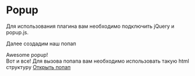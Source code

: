 # Popup
Для использования плагина вам необходимо подключить jQuery и popup.js.

Далее создадим наш попап
<div class="popup" id="popup">
  Awesome popup!
</div>
Вот и все!
Для вызова попапа вам необходимо использовать такую html структуру
<a href="#popup" class="open-popup">Открыть попап</a>
